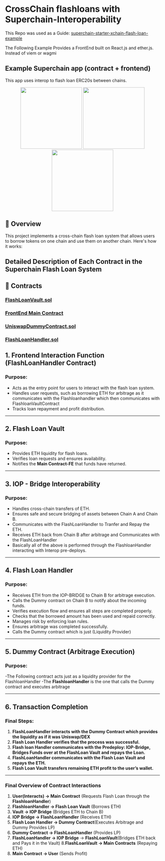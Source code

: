 # CrossChain flashloans with Superchain-Interoperability

This Repo was used as a Guide: [superchain-starter-xchain-flash-loan-example](https://github.com/ethereum-optimism/superchain-starter-xchain-flash-loan-example/blob/main/README.md)  

The Following Example Provides a FrontEnd built on React.js and ether.js. Instead of viem or wagmi  

## Example Superchain app (contract + frontend)  
This app uses interop to flash loan ERC20s between chains.  

<p align="center">
  <img src="https://github.com/user-attachments/assets/00cb1565-530a-42e5-8163-edb883483390" width="200">
  <img src="https://github.com/user-attachments/assets/b1be8a63-8364-41e7-8134-1cacd4d79f5e" width="200">
  <img src="https://github.com/user-attachments/assets/f245a645-49c5-4ed8-bca7-885bd0c95365" width="200">
</p>

## 📝 Overview

This project implements a cross-chain flash loan system that allows users to borrow tokens on one chain and use them on another chain. Here's how it works:
## Detailed Description of Each Contract in the Superchain Flash Loan System

## 🔗 Contracts

  ### [FlashLoanVault.sol](https://github.com/aaryan-gulia/superchain-interop-flashloans/blob/main/contracts/src/FlashLoanVault.sol)
  ### [FrontEnd Main Contract](https://github.com/aaryan-gulia/superchain-interop-flashloans/tree/main/front-end/flashloan-app/src)
  ### [UniswapDummyContract.sol](https://github.com/aaryan-gulia/superchain-interop-flashloans/blob/main/contracts/src/UniswapDummyContract.sol)
  ### [FlashLoanHandler.sol](https://github.com/aaryan-gulia/superchain-interop-flashloans/blob/main/contracts/src/FlashLoanHandler.sol)
  
## 1. Frontend Interaction Function (FlashLoanHandler Contract)
### Purpose:
- Acts as the entry point for users to interact with the flash loan system.
- Handles user requests, such as borrowing ETH for arbitrage as it communicates with the Flashloanhandler which then communicates with FlashloanVaultContract 
- Tracks loan repayment and profit distribution. 

---

## 2. Flash Loan Vault
### Purpose:
- Provides ETH liquidity for flash loans.
- Verifies loan requests and ensures availability. 
- Notifies the **Main Contract-FE** that funds have returned.
  
---

## 3. IOP - Bridge Interoperability
### Purpose:
- Handles cross-chain transfers of ETH.
- Ensures safe and secure bridging of assets between Chain A and Chain B.
- Communicates with the FlashLoanHandler to Tranfer and Repay the ETH.
- Receives ETH back from Chain B after arbitrage and Communicates with the FlashLoanHandler
- Basically all of the above is performed through the FlashloanHandler interacting with Interop pre-deploys. 

---

## 4. Flash Loan Handler
### Purpose:
- Receives ETH from the IOP-BRIDGE to Chain B for arbitrage execution.
- Calls the Dummy contract on Chain B to notify about the incoming funds.
- Verifies execution flow and ensures all steps are completed properly.
- Checks that the borrowed amount has been used and repaid correctly.
- Manages risk by enforcing loan rules.
- Ensures arbitrage was completed successfully.
- Calls the Dummy contract which is just (Liquidity Provider)

---

## 5. Dummy Contract (Arbitrage Execution)
### Purpose:
-The Following contract acts just as a liquidity provider for the FlashloanHandler 
-The **FlashloanHandler** is the one that calls the Dummy contract and executes arbitrage

---

## 6. Transaction Completion
### Final Steps:
1. **FlashLoanHandler interacts with the Dummy Contract which provides the liquidity as if it was Uniswap/DEX**
2. **Flash Loan Handler verifies that the process was successful.**
3. **Flash loan Handler communicates with the Predeploy: IOP-Bridge, Bridges Funds over at the FlashLoan Vault and repays the Loan.**
4. **FlashLoanHandler communicates with the Flash Loan Vault and repays the ETH.**
5. **Flash Loan Vault transfers remaining ETH profit to the user’s wallet.**

---

### Final Overview of Contract Interactions
1. **User(Interacts) → Main Contract** (Requests Flash Loan through the **FlashloanHandler**)
2. **FlashloanHandler → Flash Loan Vault** (Borrows ETH)
3. **Vault → IOP Bridge** (Bridges ETH to Chain B)
4. **IOP Bridge → FlashLoanHandler** (Receives ETH)
5. **Flash Loan Handler → Dummy Contract**(Executes Arbitrage and Dummy Provides LP)
6. **Dummy Contract → FlashLoanHandler** (Provides LP)
7. **FlashLoanHandler → IOP Bridge** → **FlashLoanVault**(Bridges ETH back and Pays it in the Vault)
8.**FlashLoanVault → Main Contracts** (Repaying ETH) 
9. **Main Contract → User** (Sends Profit)







